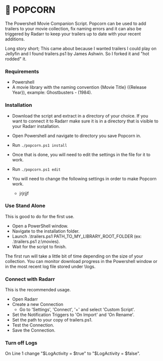 # 🍿 POPCORN
  The Powershell Movie Companion Script.  Popcorn can be used to add trailers to your movie collection, fix naming errors and it can also be triggered by Radarr to keep your trailers up to date with your recent additions.

  Long story short; This came about because I wanted trailers I could play on Jellyfin and I found trailers.ps1 by James Ashwin. So I forked it and "hot rodded" it.

### Requirements
- Powershell
- A movie library with the naming convention {Movie Title} ({Release Year}), example: Ghostbusters - (1984).

### Installation
- Download the script and extract in a directory of your choice.  If you want to connect it to Radarr make sure it is in a directory that is visible to your Radarr installation.

- Open Powershell and navigate to directory you save Popcorn in.

- Run ``./popcorn.ps1 install``

- Once that is done, you will need to edit the settings in the file for it to work.

- Run ``./popcorn.ps1 edit``

- You will need to change the following settings in order to make Popcorn work.
  - jrjrjjf
  
### Use Stand Alone
This is good to do for the first use.
- Open a PowerShell window.
- Navigate to the installation folder.
- Launch .\trailers.ps1 PATH_TO_MY_LIBRARY_ROOT_FOLDER (ex: .\trailers.ps1 z:\movies).
- Wait for the script to finish.

The first run will take a little bit of time depending on the size of your collection.
You can monitor download progress in the Powershell window or in the most recent log file stored under \logs.

### Connect with Radarr
This is the recommended usage.
- Open Radarr
- Create a new Connection
  - Go to 'Settings', 'Connect', '+' and select 'Custom Script'.
- Set the Notification Triggers to 'On Import' and 'On Rename'.
- Set the path to your copy of trailers.ps1.
- Test the Connection.
- Save the Connection.

### Turn off Logs
On Line 1 change "$LogActivity = $true"
to "$LogActivity = $false".
